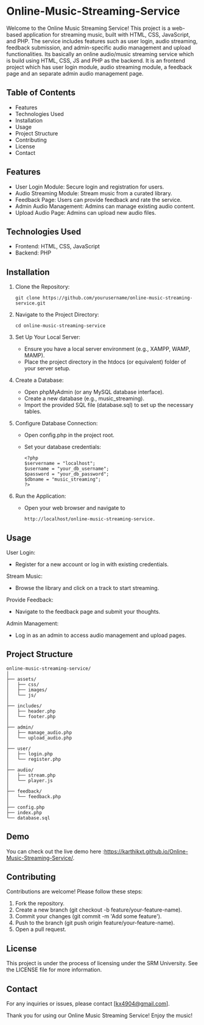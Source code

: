# Online-Music-Streaming-Service
Welcome to the Online Music Streaming Service! This project is a web-based application for streaming music, built with HTML, CSS, JavaScript, and PHP. The service includes features such as user login, audio streaming, feedback submission, and admin-specific audio management and upload functionalities. Its basically an online audio/music streaming service which is build using HTML, CSS, JS and PHP as the backend. It is an frontend project which has user login module, audio streaming module, a feedback page and an separate admin audio management page.  

## Table of Contents
   - Features
   - Technologies Used
   - Installation
   - Usage
   - Project Structure
   - Contributing
   - License
   - Contact

## Features

  - User Login Module: Secure login and registration for users.
  - Audio Streaming Module: Stream music from a curated library.
  - Feedback Page: Users can provide feedback and rate the service.
  - Admin Audio Management: Admins can manage existing audio content.
  - Upload Audio Page: Admins can upload new audio files.

## Technologies Used

  - Frontend: HTML, CSS, JavaScript
  - Backend: PHP


## Installation

1. Clone the Repository:

       git clone https://github.com/yourusername/online-music-streaming-service.git

3. Navigate to the Project Directory:

       cd online-music-streaming-service

3. Set Up Your Local Server:

    - Ensure you have a local server environment (e.g., XAMPP, WAMP, MAMP).
    - Place the project directory in the htdocs (or equivalent) folder of your server setup.

4. Create a Database:
   
    - Open phpMyAdmin (or any MySQL database interface).
    - Create a new database (e.g., music_streaming).
    - Import the provided SQL file (database.sql) to set up the necessary tables.

5. Configure Database Connection:
    - Open config.php in the project root.
    - Set your database credentials:

          <?php
          $servername = "localhost";
          $username = "your_db_username";
          $password = "your_db_password";
          $dbname = "music_streaming";
          ?>

6. Run the Application:
    - Open your web browser and navigate to

          http://localhost/online-music-streaming-service.

## Usage

User Login:

   - Register for a new account or log in with existing credentials.

Stream Music:

   - Browse the library and click on a track to start streaming.

Provide Feedback:

  - Navigate to the feedback page and submit your thoughts.

Admin Management:

  - Log in as an admin to access audio management and upload pages.

    

## Project Structure

    online-music-streaming-service/
    │
    ├── assets/
    │   ├── css/
    │   ├── images/
    │   └── js/
    │
    ├── includes/
    │   ├── header.php
    │   └── footer.php
    │
    ├── admin/
    │   ├── manage_audio.php
    │   └── upload_audio.php
    │
    ├── user/
    │   ├── login.php
    │   └── register.php
    │
    ├── audio/
    │   ├── stream.php
    │   └── player.js
    │
    ├── feedback/
    │   └── feedback.php
    │
    ├── config.php
    ├── index.php
    └── database.sql

## Demo
You can check out the live demo here :https://karthikxt.github.io/Online-Music-Streaming-Service/.

## Contributing

Contributions are welcome! Please follow these steps:

1. Fork the repository.
2. Create a new branch (git checkout -b feature/your-feature-name).
3. Commit your changes (git commit -m 'Add some feature').
4. Push to the branch (git push origin feature/your-feature-name).
5. Open a pull request.


## License

This project is under the process of licensing under the SRM University. See the LICENSE file for more information.

## Contact

For any inquiries or issues, please contact [kx4904@gmail.com].



Thank you for using our Online Music Streaming Service! Enjoy the music!


























